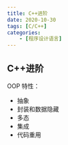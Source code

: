 ```yaml
---
title: C++进阶
date: 2020-10-30
tags: [C/C++]
categories:
    - [程序设计语言]
---
```

## C++进阶

OOP 特性：

- 抽象
- 封装和数据隐藏
- 多态
- 集成
- 代码重用


